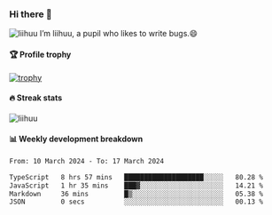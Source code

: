 ### Hi there 👋
<img src="https://komarev.com/ghpvc/?username=liihuu&label=Profile%20views&color=0e75b6&style=flat" alt="liihuu" />
I’m liihuu, a pupil who likes to write bugs.😄


#### 🏆 Profile trophy
[![trophy](https://github-profile-trophy.vercel.app?username=liihuu&margin-w=16&margin-h=16&rank=-C,-B)](https://github.com/liihuu)

#### 🔥 Streak stats
<img src="https://streak-stats.demolab.com?user=liihuu&theme=transparent&border_radius=6&card_width=600" alt="liihuu" />

#### 📊 Weekly development breakdown
<!--START_SECTION:waka-->

```txt
From: 10 March 2024 - To: 17 March 2024

TypeScript   8 hrs 57 mins   ████████████████████░░░░░   80.28 %
JavaScript   1 hr 35 mins    ███▓░░░░░░░░░░░░░░░░░░░░░   14.21 %
Markdown     36 mins         █▒░░░░░░░░░░░░░░░░░░░░░░░   05.38 %
JSON         0 secs          ░░░░░░░░░░░░░░░░░░░░░░░░░   00.13 %
```

<!--END_SECTION:waka-->


<!--
**liihuu/liihuu** is a ✨ _special_ ✨ repository because its `README.md` (this file) appears on your GitHub profile.

Here are some ideas to get you started:

- 🔭 I’m currently working on ...
- 🌱 I’m currently learning ...
- 👯 I’m looking to collaborate on ...
- 🤔 I’m looking for help with ...
- 💬 Ask me about ...
- 📫 How to reach me: ...
- 😄 Pronouns: ...
- ⚡ Fun fact: ...
-->

